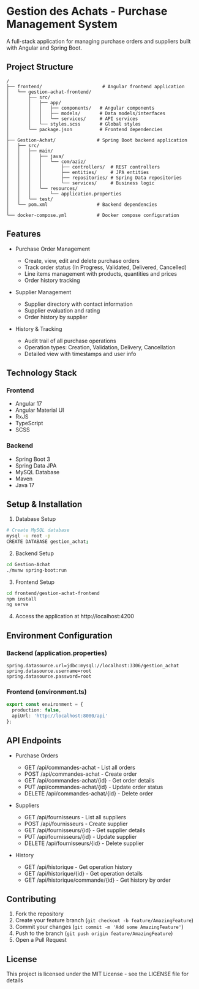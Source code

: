 # Gestion des Achats - Purchase Management System

A full-stack application for managing purchase orders and suppliers built with Angular and Spring Boot.

## Project Structure

```
/
├── frontend/                      # Angular frontend application
│   └── gestion-achat-frontend/
│       ├── src/
│       │   ├── app/
│       │   │   ├── components/   # Angular components
│       │   │   ├── models/       # Data models/interfaces
│       │   │   └── services/     # API services
│       │   └── styles.scss       # Global styles
│       └── package.json          # Frontend dependencies
│
├── Gestion-Achat/               # Spring Boot backend application
│   ├── src/
│   │   ├── main/
│   │   │   ├── java/
│   │   │   │   └── com/aziz/
│   │   │   │       ├── controllers/  # REST controllers
│   │   │   │       ├── entities/     # JPA entities
│   │   │   │       ├── repositories/ # Spring Data repositories
│   │   │   │       └── services/     # Business logic
│   │   │   └── resources/
│   │   │       └── application.properties
│   │   └── test/
│   └── pom.xml                  # Backend dependencies
│
└── docker-compose.yml           # Docker compose configuration
```

## Features

- Purchase Order Management
  - Create, view, edit and delete purchase orders
  - Track order status (In Progress, Validated, Delivered, Cancelled)
  - Line items management with products, quantities and prices
  - Order history tracking

- Supplier Management 
  - Supplier directory with contact information
  - Supplier evaluation and rating
  - Order history by supplier

- History & Tracking
  - Audit trail of all purchase operations
  - Operation types: Creation, Validation, Delivery, Cancellation
  - Detailed view with timestamps and user info

## Technology Stack

### Frontend
- Angular 17
- Angular Material UI
- RxJS
- TypeScript
- SCSS

### Backend  
- Spring Boot 3
- Spring Data JPA
- MySQL Database
- Maven
- Java 17

## Setup & Installation

1. Database Setup
```bash
# Create MySQL database
mysql -u root -p
CREATE DATABASE gestion_achat;
```

2. Backend Setup
```bash
cd Gestion-Achat
./mvnw spring-boot:run
```

3. Frontend Setup 
```bash 
cd frontend/gestion-achat-frontend
npm install
ng serve
```

4. Access the application at http://localhost:4200

## Environment Configuration

### Backend (application.properties)
```properties
spring.datasource.url=jdbc:mysql://localhost:3306/gestion_achat
spring.datasource.username=root
spring.datasource.password=root
```

### Frontend (environment.ts)
```typescript
export const environment = {
  production: false,
  apiUrl: 'http://localhost:8080/api'
};
```

## API Endpoints

- Purchase Orders
  - GET /api/commandes-achat - List all orders
  - POST /api/commandes-achat - Create order
  - GET /api/commandes-achat/{id} - Get order details
  - PUT /api/commandes-achat/{id} - Update order status
  - DELETE /api/commandes-achat/{id} - Delete order

- Suppliers
  - GET /api/fournisseurs - List all suppliers
  - POST /api/fournisseurs - Create supplier
  - GET /api/fournisseurs/{id} - Get supplier details
  - PUT /api/fournisseurs/{id} - Update supplier
  - DELETE /api/fournisseurs/{id} - Delete supplier

- History
  - GET /api/historique - Get operation history
  - GET /api/historique/{id} - Get operation details
  - GET /api/historique/commande/{id} - Get history by order

## Contributing

1. Fork the repository
2. Create your feature branch (`git checkout -b feature/AmazingFeature`)
3. Commit your changes (`git commit -m 'Add some AmazingFeature'`)
4. Push to the branch (`git push origin feature/AmazingFeature`)
5. Open a Pull Request

## License

This project is licensed under the MIT License - see the LICENSE file for details
